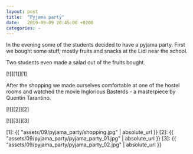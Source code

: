 ```yaml
---
layout: post
title:  "Pyjama party"
date:   2019-09-09 20:45:00 +0200
categories: ~
---
```


In the evening some of the students decided to have a pyjama party. First we
bought some stuff, mostly fruits and snacks at the Lidl near the school.

Two students even made a salad out of the fruits bought.


[![][1]][1]

After the shopping we made ourselves comfortable at one of the hostel rooms
and watched the movie Inglorious Basterds - a masterpiece by Quentin Tarantino.

[![][2]][2]

[![][3]][3]

  [1]: {{ "assets/09/pyjama_party/shopping.jpg" | absolute_url }}
  [2]: {{ "assets/09/pyjama_party/pyjama_party_01.jpg" | absolute_url }}
  [3]: {{ "assets/09/pyjama_party/pyjama_party_02.jpg" | absolute_url }}

